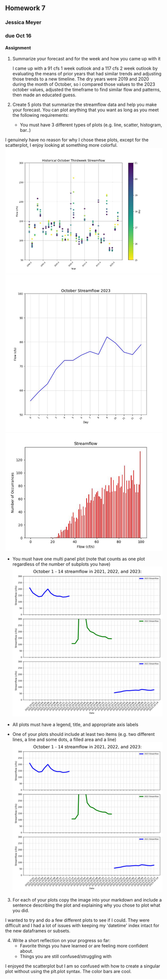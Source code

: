 ## Homework 7
### Jessica Meyer
### due Oct 16

#### Assignment
1. Summarize your forecast and for the week and how you came up with it

   I came up with a 91 cfs 1 week outlook and a 117 cfs 2 week outlook by evaluating the means of prior years that had similar trends and adjusting those trends to a new timeline. The dry years were 2019 and 2020 during the month of October, so i compared those values to the 2023 october values, adjusted the timeframe to find similar flow and patterns, then made an educated guess. 
   
2. Create 5 plots that summarize the streamflow data and help you make your forecast. You can plot anything that you want as long as you meet the following requirements: 
   - You must have 3 different types of plots (e.g. line, scatter, histogram, bar..)

I genuinely have no reason for why I chose these plots, except for the scatterplot, I enjoy looking at something more colorful.
  ![Scatterplot](scatterplot1.jpg) 
  ![linegraph](linegraph1.jpg)  
  ![histogram](histogram.jpg) 

   - You must have one multi panel plot (note that counts as one plot regardless of the number of subplots you have)
  ![Subplots](subplots.jpg) 

   - All plots must have a legend, title, and appropriate axis labels
   - One of your plots should include at least two items (e.g. two different lines, a line and some dots, a filled area and a line)
 ![multipleseries](subplots.jpg)

3. For each of your plots copy the image into your markdown and include a sentence describing the plot and explaining why you chose to plot what you did. 

I wanted to try and do a few different plots to see if I could. They were difficult and I had a lot of issues with keeping my 'datetime' index intact for the new dataframes or subsets.

4. Write a short reflection on your progress so far: 
   - Favorite things you have learned or are feeling more confident about. 
   - Things you are still confused/struggling with

I enjoyed the scatterplot but I am so confused with how to create a singular plot without using the plt.plot syntax. The color bars are cool. 
